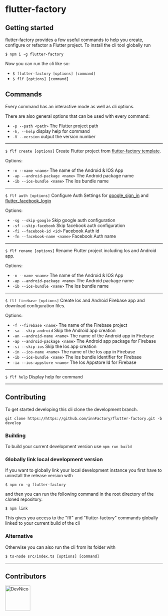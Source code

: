 # flutter-factory

## Getting started
flutter-factory provides a few useful commands to help you create, configure or refactor a Flutter project. To install the cli tool globally run

`$ npm i -g flutter-factory`

Now you can run the cli like so:
- `$ flutter-factory [options] [command]`
- `$ flf [options] [command]`

## Commands
Every command has an interactive mode as well as cli options.

There are also general options that can be used with every command:
  - `-p --path <path>` The Flutter project path
  - `-h, --help` display help for command
  - `-V --version` output the version number

___

`$ flf create [options]` Create Flutter project from [flutter-factory template](https://github.com/innfactory/flutter-factory-templates).

Options:
  - `-n --name <name>` The name of the Android & IOS App
  - `-ap --android-package <name>` The Android package name
  - `-ib --ios-bundle <name>` The Ios bundle name

___

`$ flf auth [options]` Configure Auth Settings for [google_sign_in](https://pub.dev/packages/google_sign_in) and [flutter_facebook_login](https://pub.dev/packages/flutter_facebook_login)

Options:
  - `-sg --skip-google` Skip google auth configuration
  - `-sf --skip-facebook` Skip facebook auth configuration
  - `-fi --facebook-id <id>` Facebook Auth id
  - `-fn --facebook-name <name>` Facebook Auth name

___

`$ flf rename [options]` Rename Flutter project including Ios and Android app.

Options:
  - `-n --name <name>` The name of the Android & IOS App
  - `-ap --android-package <name>` The Android package name
  - `-ib --ios-bundle <name>` The Ios bundle name

___

`$ flf firebase [options]` Create Ios and Android Firebase app and download configuration files.

Options:
  - `-f --firebase <name>` The name of the Firebase project
  - `-sa --skip-android` Skip the Android app creation
  - `-an --android-name <name>` The name of the Android app in Firebase
  - `-ap --android-package <name>` The Android app package for Firebase
  - `-si --skip-ios` Skip the Ios app creation
  - `-in --ios-name <name>` The name of the Ios app in Firebase
  - `-ib --ios-bundle <name>` The Ios bundle identifier for Firebase
  - `-ia --ios-appstore <name>` The Ios Appstore Id for Firebase

___

`$ flf help` Display help for command

___

## Contributing
To get started developing this cli clone the development branch.

`git clone https://https://github.com/innFactory/flutter-factory.git -b develop`

### Building
To build your current development version use `npm run build`

### Globally link local development version

If you want to globally link your local development instance you first have to uninstall the release version with

`$ npm rm -g flutter-factory`

and then you can run the following command in the root directory of the cloned repository.

`$ npm link`

 This gives you access to the "flf" and "flutter-factory" commands globally linked to your current build of the cli

### Alternative

Otherwise you can also run the cli from its folder with

`$ ts-node src/index.ts [options] [command]`

___

## Contributors
<a href="https://github.com/DevNico"><img src="https://avatars1.githubusercontent.com/u/24965872?&v=3" title="DevNico" width="80" height="80"></a>
